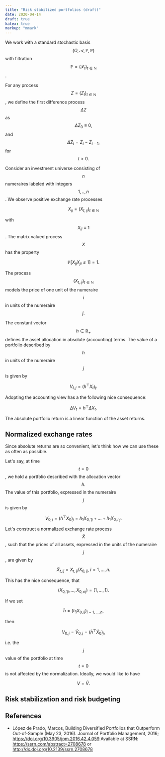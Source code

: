 ```yaml
---
title: "Risk stabilized portfolios (draft)"
date: 2020-04-14
draft: true
katex: true
markup: "mmark"
---
```


We work with a standard stochastic basis $$(\Omega, \mathcal A, \mathbb F, \mathbb P)$$ with filtration 
$$\mathbb F = (\mathcal F_{t})_{t\in\mathbb N}$$.

For any process $$Z = (Z_t)_{{t\in\mathbb N}}$$, we define the first difference process $$\Delta Z$$
as $$\Delta Z_0\equiv 0,$$ and $$\Delta Z_t = Z_t - Z_{t-1},$$ for $$t>0.$$

Consider an investment universe consisting of $$n$$ numeraires labeled with integers
$$1,..,n$$. We observe positive exchange rate processes

$$X_{ij} =  (X_{t,ij})_{t\in\mathbb N}$$

with $$X_{ii} \equiv 1$$. The matrix valued process $$X$$ has the property 

$$\mathbb P[X_{ij} X_{ji} \leq 1] = 1.$$

The process $$(X_{t, ij})_{t\in\mathbb N}$$ models the price of one unit of the numeraire $$i$$ in units of the 
numeraire $$j.$$

The constant vector $$h\in\mathbb R_+$$ defines the asset allocation in absolute (accounting) terms. 
The value of a portfolio described by $$h$$ in units of the numeraire $$j$$ is given by

$$V_{t,j} = (h^\top X_t)_j.$$

Adopting the accounting view has a the following nice consequence:

$$\Delta V_{t} = h^\top \Delta X_t.$$

The absolute portfolio return is a linear function of the asset returns.

## Normalized exchange rates

Since absolute returns are so convenient, let's think how we can use these as often as possible. 

Let's say, at time $$t=0$$, we hold a portfolio described with the allocation vector $$h.$$
The value of this portfolio, expressed in the numeraire $$j$$ is given by 

$$V_{0, j} = (h^\top X_0)_j = h_1 X_{0, 1j} + ... + h_1 X_{0, nj}.$$

Let's construct a normalized exchange rate process $$\tilde X$$, such that the prices of all assets,
expressed in the units of the numeraire $$j$$, are given by

$$\tilde X_{t, ij} = X_{t, ij} / X_{0, ij},\ i=1,...,n.$$

This has the nice consequence, that 

$$(X_{0, 1j},...,X_{0,nj}) = (1,...,1).$$

If we set 

$$\tilde h = (h_i X_{0,ij})_{i=1,...,n},$$

then 

$$V_{0, j} = \tilde V_{0, j} = (\tilde h^\top \tilde X_{0})_j,$$

i.e. the $$j$$ value of the portfolio at time $$t=0$$ is not affected by the 
normalization. Ideally, we would like to have 

$$V = \tilde V.$$


## Risk stabilization and risk budgeting


## References

 * López de Prado, Marcos, Building Diversified Portfolios that Outperform Out-of-Sample (May 23, 2016). Journal of Portfolio Management, 2016; https://doi.org/10.3905/jpm.2016.42.4.059 Available at SSRN: https://ssrn.com/abstract=2708678 or http://dx.doi.org/10.2139/ssrn.2708678 

